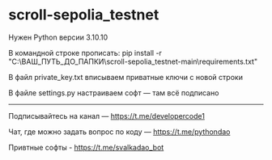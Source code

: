 # scroll-sepolia_testnet

Нужен Python версии 3.10.10

В командной строке прописать: pip install -r "C:\ВАШ_ПУТЬ_ДО_ПАПКИ\scroll-sepolia_testnet-main\requirements.txt"

В файл private_key.txt вписываем приватные ключи с новой строки

В файле settings.py настраиваем софт — там всё подписано

--------------------------------------------------------------------------------------------------------------------

Подписывайтесь на канал — https://t.me/developercode1

Чат, где можно задать вопрос по коду — https://t.me/pythondao

Привтные софты - https://t.me/svalkadao_bot

